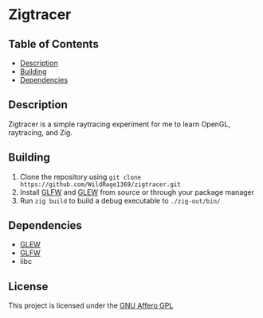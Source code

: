# Zigtracer

## Table of Contents
- [Description](#description)
- [Building](#building)
- [Dependencies](#dependencies)

## Description
Zigtracer is a simple raytracing experiment for me to learn OpenGL, raytracing, and Zig.

## Building
1. Clone the repository using `git clone https://github.com/WildRage1369/zigtracer.git`
2. Install [GLFW](https://www.glfw.org/) and [GLEW](https://github.com/nigels-com/glew) from source or through your package manager
3. Run `zig build` to build a debug executable to `./zig-out/bin/`

## Dependencies
- [GLEW](https://github.com/nigels-com/glew)
- [GLFW](https://www.glfw.org)
- libc

## License
This project is licensed under the [GNU Affero GPL](/LICENSE)
